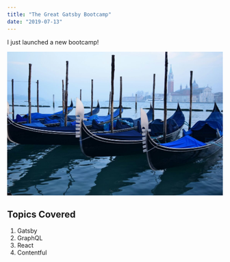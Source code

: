 ```yaml
---
title: "The Great Gatsby Bootcamp"
date: "2019-07-13"
---
```


I just launched a new bootcamp!

![Venezia](./venezia.jpg)

## Topics Covered

1. Gatsby
2. GraphQL
3. React
4. Contentful
